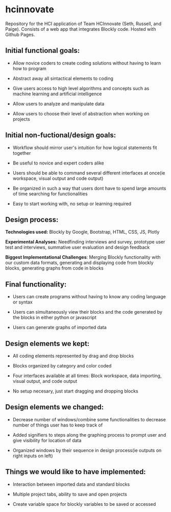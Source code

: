 # hcinnovate
Repository for the HCI application of Team HCInnovate (Seth, Russell, and Paige). Consists of a web app that integrates Blockly code. Hosted with Github Pages.


## Initial functional goals: ##

 * Allow novice coders to create coding solutions without having to learn how to program
  
 * Abstract away all sintactical elements to coding
  
 * Give users access to high level algorithms and concepts such as machine learning and artificial intelligence
  
 * Allow users to analyze and manipulate data 
  
 * Allow users to choose their level of abstraction when working on projects
  

## Initial non-fuctional/design goals: ##
  
 * Workflow should mirror user's intuition for how logical statements fit together
  
 * Be useful to novice and expert coders alike
  
 * Users should be able to command several different interfaces at once(ie workspace, visual output and code output)
  
 * Be organized in such a way that users dont have to spend large amounts of time searching for functionalities
  
 * Easy to start working with, no setup or learning required
  
  
## Design process: ##

  **Technologies used:** Blockly by Google, Bootstrap, HTML, CSS, JS, Plotly
  
  **Experimental Analyses:** Needfinding interviews and survey, prototype user test and interviews, summative user evaluation and design feedback
  
  **Biggest Implementational Challenges**: Merging Blockly functionality with our custom data formats, generating and displaying code from blockly blocks, generating graphs from code in blocks
  
  
## Final functionality: ##
  
 * Users can create programs without having to know any coding language or syntax
  
 * Users can simultaneously view their blocks and the code generated by the blocks in either python or javascript
  
 * Users can generate graphs of imported data
  
  
## Design elements we kept: ##
  
 * All coding elements represented by drag and drop blocks
  
 * Blocks organized by category and color coded
  
 * Four interfaces available at all times: Block workspace, data importing, visual output, and code output
  
 * No setup necesary, just start dragging and dropping blocks
  
## Design elements we changed: ##
  
 * Decrease number of windows/combine some functionalities to decrease number of things user has to keep track of
  
 * Added signifiers to steps along the graphing process to prompt user and give visibility for location of data
  
 * Organized windows by their sequence in design process(ie outputs on right inputs on left)
  
## Things we would like to have implemented: ##
  
 * Interaction between imported data and standard blocks
  
 * Multiple project tabs, ability to save and open projects
 
 * Create variable space for blockly variables to be saved or accessed
  
  

  


